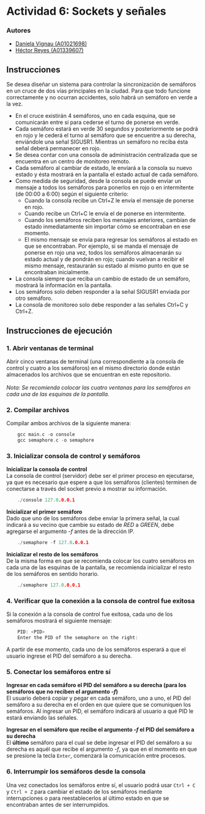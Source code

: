 # Actividad 6: Sockets y señales
### Autores
* [Daniela Vignau (A01021698)](https://github.com/dvigleo)
* [Héctor Reyes (A01339607)](https://github.com/hreyesm)
## Instrucciones
Se desea diseñar un sistema para controlar la sincronización de semáforos en un cruce de dos vías principales en la ciudad. Para que todo funcione correctamente y no ocurran accidentes, solo habrá un semáforo en verde a la vez.

* En el cruce existirán 4 semáforos, uno en cada esquina, que se comunicarán entre sí para cederse el turno de ponerse en verde.
* Cada semáforo estará en verde 30 segundos y posteriormente se podrá en rojo y le cederá el turno al semáforo que se encuentre a su derecha, enviándole una señal SIGUSR1. Mientras un semáforo no reciba ésta señal deberá permanecer en rojo.
* Se desea contar con una consola de administración centralizada que se encuentra en un centro de monitoreo remoto.
* Cada semáforo al cambiar de estado, le enviará a la consola su nuevo estado y ésta mostrará en la pantalla el estado actual de cada semáforo.
* Como medida de seguridad, desde la consola se puede enviar un mensaje a todos los semáforos para ponerlos en rojo o en intermitente (de 00:00 a 6:00) según el siguiente criterio:
    * Cuando la consola recibe un Ctrl+Z le envía el mensaje de ponerse en rojo.
    * Cuando recibe un Ctrl+C le envía el de ponerse en intermitente.
    * Cuando los semáforos reciben los mensajes anteriores, cambian de estado inmediatamente sin importar cómo se encontraban en ese momento.
    * El mismo mensaje se envía para regresar los semáforos al estado en que se encontraban. Por ejemplo, si se manda el mensaje de ponerse en rojo una vez, todos los semáforos almacenarán su estado actual y de pondrán en rojo; cuando vuelvan a recibir el mismo mensaje, restaurarán su estado al mismo punto en que se encontraban inicialmente.
* La consola siempre que reciba un cambio de estado de un semáforo, mostrará la información en la pantalla.
* Los semáforos solo deben responder a la señal SIGUSR1 enviada por otro semáforo.
* La consola de monitoreo solo debe responder a las señales Ctrl+C y Ctrl+Z.

## Instrucciones de ejecución
### 1. Abrir ventanas de terminal
Abrir cinco ventanas de terminal (una correspondiente a la consola de control y cuatro a los semáforos) en el mismo directorio donde están almacenados los archivos que se encuentran en este repositorio.<br /><br />
_Nota: Se recomienda colocar las cuatro ventanas para los semáforos en cada una de las esquinas de la pantalla._
### 2. Compilar archivos
Compilar ambos archivos de la siguiente manera:
```c
    gcc main.c -o console
    gcc semaphore.c -o semaphore
```
### 3. Inicializar consola de control y semáforos
<strong>Inicializar la consola de control</strong><br />
La consola de control (servidor) debe ser el primer proceso en ejecutarse, ya que es necesario que espere a que los semáforos (clientes) terminen de conectarse a través del socket previo a mostrar su información.
```c 
    ./console 127.0.0.0.1
```
<strong>Inicializar el primer semáforo</strong><br />
Dado que uno de los semáforos debe enviar la primera señal, la cual indicará a su vecino que cambie su estado de _RED_ a _GREEN_, debe agregarse el argumento _-f_ antes de la dirección IP.
```c 
    ./semaphore -f 127.0.0.0.1
```
<strong>Inicializar el resto de los semáforos</strong><br />
De la misma forma en que se recomienda colocar los cuatro semáforos en cada una de las esquinas de la pantalla, se recomienda inicializar el resto de los semáforos en sentido horario.
```c 
    ./semaphore 127.0.0.0.1
```

### 4. Verificar que la conexión a la consola de control fue exitosa
Si la conexión a la consola de control fue exitosa, cada uno de los semáforos mostrará el siguiente mensaje: 
```c 
    PID: <PID>
    Enter the PID of the semaphore on the right: 
```
A partir de ese momento, cada uno de los semáforos esperará a que el usuario ingrese el PID del semáforo a su derecha.

### 5. Conectar los semáforos entre sí
<strong>Ingresar en cada semáforo el PID del semáforo a su derecha (para los semáforos que no reciben el argumento _-f_)</strong><br />
El usuario deberá copiar y pegar en cada semáforo, uno a uno, el PID del semáforo a su derecha en el orden en que quiere que se comuniquen los semáforos. Al ingresar un PID, el semáforo indicará al usuario a qué PID le estará enviando las señales.

<strong>Ingresar en el semáforo que recibe el argumento _-f_ el PID del semáforo a su derecha</strong><br />
El <strong>último</strong> semáforo para el cual se debe ingresar el PID del semáforo a su derecha es aquél que recibe el argumento _-f_, ya que en el momento en que se presione la tecla `Enter`, comenzará la comunicación entre procesos.

### 6. Interrumpir los semáforos desde la consola
Una vez conectados los semáforos entre sí, el usuario podrá usar `Ctrl + C` y `Ctrl + Z` para cambiar el estado de los semáforos mediante interrupciones o para reestablecerlos al último estado en que se encontraban antes de ser interrumpidos.
